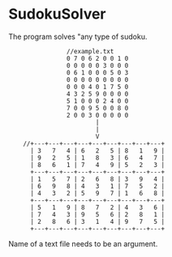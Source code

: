 # SudokuSolver
The program solves "any type of sudoku.

                    //example.txt
                    0 7 0 6 2 0 0 1 0
                    0 0 0 0 0 3 0 0 0
                    0 6 1 0 0 0 5 0 3
                    0 0 0 0 0 0 0 0 0
                    0 0 0 4 0 1 7 5 0
                    4 3 2 5 9 0 0 0 0
                    5 1 0 0 0 2 4 0 0
                    7 0 0 9 5 0 0 8 0
                    2 0 0 3 0 0 0 0 0
                            |
                            |
                            V
        //+---+---+---+---+---+---+---+---+---+
          | 3   7   4 | 6   2   5 | 8   1   9 | 
          | 9   2   5 | 1   8   3 | 6   4   7 | 
          | 8   6   1 | 7   4   9 | 5   2   3 | 
          +---+---+---+---+---+---+---+---+---+
          | 1   5   7 | 2   6   8 | 3   9   4 | 
          | 6   9   8 | 4   3   1 | 7   5   2 | 
          | 4   3   2 | 5   9   7 | 1   6   8 | 
          +---+---+---+---+---+---+---+---+---+
          | 5   1   9 | 8   7   2 | 4   3   6 | 
          | 7   4   3 | 9   5   6 | 2   8   1 | 
          | 2   8   6 | 3   1   4 | 9   7   5 | 
          +---+---+---+---+---+---+---+---+---+

Name of a text file needs to be an argument.
